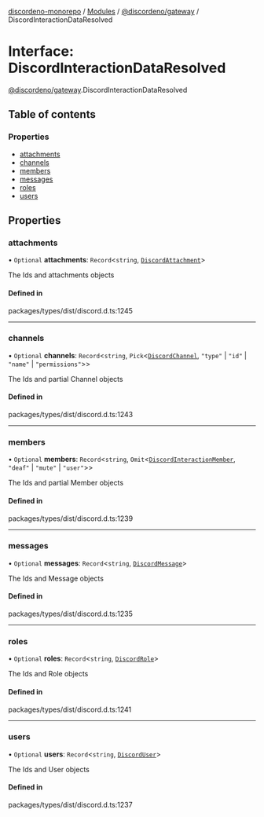 [discordeno-monorepo](../README.md) / [Modules](../modules.md) / [@discordeno/gateway](../modules/discordeno_gateway.md) / DiscordInteractionDataResolved

# Interface: DiscordInteractionDataResolved

[@discordeno/gateway](../modules/discordeno_gateway.md).DiscordInteractionDataResolved

## Table of contents

### Properties

- [attachments](discordeno_gateway.DiscordInteractionDataResolved.md#attachments)
- [channels](discordeno_gateway.DiscordInteractionDataResolved.md#channels)
- [members](discordeno_gateway.DiscordInteractionDataResolved.md#members)
- [messages](discordeno_gateway.DiscordInteractionDataResolved.md#messages)
- [roles](discordeno_gateway.DiscordInteractionDataResolved.md#roles)
- [users](discordeno_gateway.DiscordInteractionDataResolved.md#users)

## Properties

### attachments

• `Optional` **attachments**: `Record`<`string`, [`DiscordAttachment`](discordeno_gateway.DiscordAttachment.md)\>

The Ids and attachments objects

#### Defined in

packages/types/dist/discord.d.ts:1245

---

### channels

• `Optional` **channels**: `Record`<`string`, `Pick`<[`DiscordChannel`](discordeno_gateway.DiscordChannel.md), `"type"` \| `"id"` \| `"name"` \| `"permissions"`\>\>

The Ids and partial Channel objects

#### Defined in

packages/types/dist/discord.d.ts:1243

---

### members

• `Optional` **members**: `Record`<`string`, `Omit`<[`DiscordInteractionMember`](discordeno_gateway.DiscordInteractionMember.md), `"deaf"` \| `"mute"` \| `"user"`\>\>

The Ids and partial Member objects

#### Defined in

packages/types/dist/discord.d.ts:1239

---

### messages

• `Optional` **messages**: `Record`<`string`, [`DiscordMessage`](discordeno_gateway.DiscordMessage.md)\>

The Ids and Message objects

#### Defined in

packages/types/dist/discord.d.ts:1235

---

### roles

• `Optional` **roles**: `Record`<`string`, [`DiscordRole`](discordeno_gateway.DiscordRole.md)\>

The Ids and Role objects

#### Defined in

packages/types/dist/discord.d.ts:1241

---

### users

• `Optional` **users**: `Record`<`string`, [`DiscordUser`](discordeno_gateway.DiscordUser.md)\>

The Ids and User objects

#### Defined in

packages/types/dist/discord.d.ts:1237
